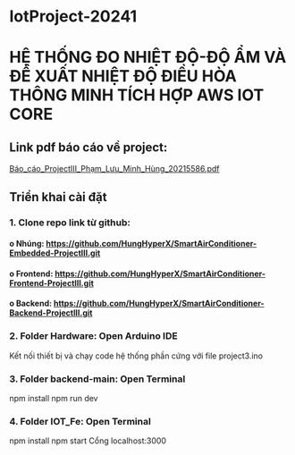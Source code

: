 ﻿# IotProject-20241

# HỆ THỐNG ĐO NHIỆT ĐỘ-ĐỘ ẨM VÀ ĐỀ XUẤT NHIỆT ĐỘ ĐIỀU HÒA THÔNG MINH TÍCH HỢP AWS IOT CORE

## Link pdf báo cáo về project: 
[Báo_cáo_ProjectIII_Phạm_Lưu_Minh_Hùng_20215586.pdf](https://github.com/user-attachments/files/18707638/Bao_cao_ProjectIII_Ph.m_L.u_Minh_Hung_20215586.pdf)

## Triển khai cài đặt 

### 1. Clone repo link từ github:  
#### o Nhúng: https://github.com/HungHyperX/SmartAirConditioner-Embedded-ProjectIII.git

#### o Frontend: https://github.com/HungHyperX/SmartAirConditioner-Frontend-ProjectIII.git 

#### o Backend: https://github.com/HungHyperX/SmartAirConditioner-Backend-ProjectIII.git 

### 2. Folder Hardware: Open Arduino IDE 
Kết nối thiết bị và chạy code hệ thống phần cứng với file project3.ino 
### 3. Folder backend-main: Open Terminal 
npm install 
npm run dev  
### 4. Folder IOT_Fe: Open Terminal 
npm install 
npm start 
Cổng localhost:3000




